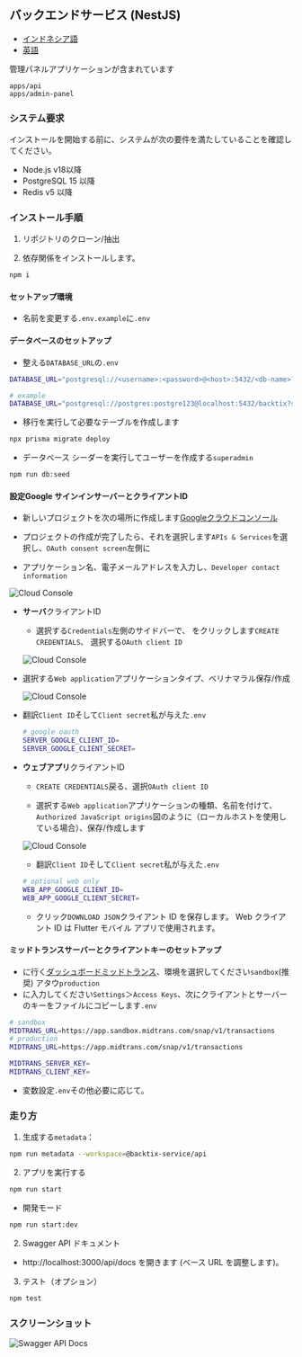 ## バックエンドサービス (NestJS)

-   [インドネシア語](api-service.md)
-   [英語](api-service.en.md)

管理パネルアプリケーションが含まれています

    apps/api
    apps/admin-panel

### システム要求

インストールを開始する前に、システムが次の要件を満たしていることを確認してください。

-   Node.js v18以降
-   PostgreSQL 15 以降
-   Redis v5 以降

### インストール手順

1.  リポジトリのクローン/抽出

2.  依存関係をインストールします。

```bash
npm i
```

#### セットアップ環境

-   名前を変更する`.env.example`に`.env`

#### データベースのセットアップ

-   整える`DATABASE_URL`の`.env`

```sh
DATABASE_URL="postgresql://<username>:<password>@<host>:5432/<db-name>?schema=public"

# example
DATABASE_URL="postgresql://postgres:postgre123@localhost:5432/backtix?schema=public"
```

-   移行を実行して必要なテーブルを作成します

```bash
npx prisma migrate deploy
```

-   データベース シーダーを実行してユーザーを作成する`superadmin`

```bash
npm run db:seed
```

#### 設定**Google サインイン**サーバーとクライアントID

-   新しいプロジェクトを次の場所に作成します[Googleクラウドコンソール](https://console.cloud.google.com/projectcreate)

-   プロジェクトの作成が完了したら、それを選択します`APIs & Services`を選択し、`OAuth consent screen`左側に

-   アプリケーション名、電子メールアドレスを入力し、`Developer contact information`

![Cloud Console](/assets/Screenshot_1.png)

-   **サーバ**クライアントID

    -   選択する`Credentials`左側のサイドバーで、 をクリックします`CREATE CREDENTIALS`、 選択する`OAuth client ID`

    ![Cloud Console](/assets/Screenshot_2.png)


-   選択する`Web application`アプリケーションタイプ、ベリナマラル保存/作成

    ![Cloud Console](/assets/Screenshot_3.png)

-   翻訳`Client ID`そして`Client secret`私が与えた`.env`

    ```sh
    # google oauth
    SERVER_GOOGLE_CLIENT_ID=
    SERVER_GOOGLE_CLIENT_SECRET=
    ```

-   **ウェブアプリ**クライアントID

    -   `CREATE CREDENTIALS`戻る、選択`OAuth client ID`

    -   選択する`Web application`アプリケーションの種類、名前を付けて、`Authorized JavaScript origins`図のように（ローカルホストを使用している場合）、保存/作成します

    ![Cloud Console](/assets/Screenshot_4.png)

    -   翻訳`Client ID`そして`Client secret`私が与えた`.env`

    ```sh
    # optional web only
    WEB_APP_GOOGLE_CLIENT_ID=
    WEB_APP_GOOGLE_CLIENT_SECRET=
    ```

    -   クリック`DOWNLOAD JSON`クライアント ID を保存します。 Web クライアント ID は Flutter モバイル アプリで使用されます。

#### ミッドトランスサーバーとクライアントキーのセットアップ

-   に行く[ダッシュボードミッドトランス](https://dashboard.midtrans.com/)、環境を選択してください`sandbox`(推奨) アタウ`production`
-   に入力してください`Settings`＞`Access Keys`、次にクライアントとサーバーのキーをファイルにコピーします`.env`

```sh
# sandbox
MIDTRANS_URL=https://app.sandbox.midtrans.com/snap/v1/transactions
# production
MIDTRANS_URL=https://app.midtrans.com/snap/v1/transactions

MIDTRANS_SERVER_KEY=
MIDTRANS_CLIENT_KEY=
```

-   変数設定`.env`その他必要に応じて。

### 走り方

1.  生成する`metadata`：

```bash
npm run metadata --workspace=@backtix-service/api
```

2.  アプリを実行する

```bash
npm run start
```

-   開発モード

```bash
npm run start:dev
```

2.  Swagger API ドキュメント

-   http&#x3A;//localhost:3000/api/docs を開きます (ベース URL を調整します)。

3.  テスト（オプション）

```bash
npm test
```

### スクリーンショット

![Swagger API Docs](/assets/swagger.png)
